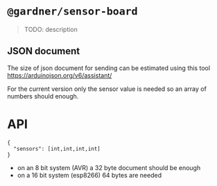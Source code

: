 # `@gardner/sensor-board`

> TODO: description

## JSON document
The size of json document for sending
can be estimated using this tool https://arduinojson.org/v6/assistant/

For the current version only the sensor value is needed
so an array of numbers should enough.
# API
```
{
  "sensors": [int,int,int,int]
}
```
* on an 8 bit system (AVR) a 32 byte document should be enough
* on a 16 bit system (esp8266) 64 bytes are needed